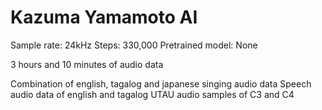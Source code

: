 # Kazuma Yamamoto AI

Sample rate: 24kHz
Steps: 330,000
Pretrained model: None

3 hours and 10 minutes of audio data

Combination of english, tagalog and japanese singing audio data
Speech audio data of english and tagalog
UTAU audio samples of C3 and C4
